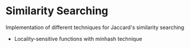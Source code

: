 # Similarity Searching
Implementation of different techniques for Jaccard's similarity searching
- Locality-sensitive functions with minhash technique
